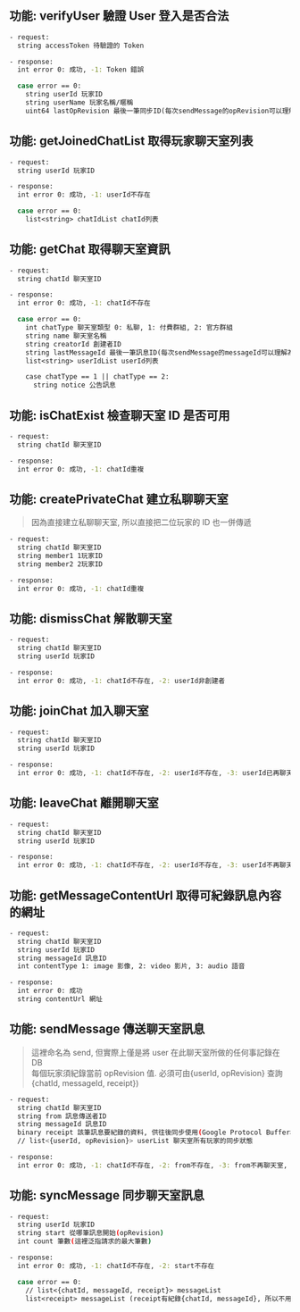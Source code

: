 ﻿## 功能: verifyUser 驗證 User 登入是否合法

```bash
- request:
  string accessToken 待驗證的 Token
```

```bash
- response:
  int error 0: 成功, -1: Token 錯誤

  case error == 0:
    string userId 玩家ID
    string userName 玩家名稱/暱稱
    uint64 lastOpRevision 最後一筆同步ID(每次sendMessage的opRevision可以理解為lastOpRevision, 初始值為0)
```

## 功能: getJoinedChatList 取得玩家聊天室列表

```bash
- request:
  string userId 玩家ID
```

```bash
- response:
  int error 0: 成功, -1: userId不存在

  case error == 0:
    list<string> chatIdList chatId列表
```

## 功能: getChat 取得聊天室資訊

```bash
- request:
  string chatId 聊天室ID
```

```bash
- response:
  int error 0: 成功, -1: chatId不存在

  case error == 0:
    int chatType 聊天室類型 0: 私聊, 1: 付費群組, 2: 官方群組
    string name 聊天室名稱
    string creatorId 創建者ID
    string lastMessageId 最後一筆訊息ID(每次sendMessage的messageId可以理解為lastMessageId)
    list<string> userIdList userId列表

    case chatType == 1 || chatType == 2:
      string notice 公告訊息
```

## 功能: isChatExist 檢查聊天室 ID 是否可用

```bash
- request:
  string chatId 聊天室ID
```

```bash
- response:
  int error 0: 成功, -1: chatId重複
```

## 功能: createPrivateChat 建立私聊聊天室

> 因為直接建立私聊聊天室, 所以直接把二位玩家的 ID 也一併傳遞

```bash
- request:
  string chatId 聊天室ID
  string member1 1玩家ID
  string member2 2玩家ID
```

```bash
- response:
  int error 0: 成功, -1: chatId重複
```

## 功能: dismissChat 解散聊天室

```bash
- request:
  string chatId 聊天室ID
  string userId 玩家ID
```

```bash
- response:
  int error 0: 成功, -1: chatId不存在, -2: userId非創建者
```

## 功能: joinChat 加入聊天室

```bash
- request:
  string chatId 聊天室ID
  string userId 玩家ID
```

```bash
- response:
  int error 0: 成功, -1: chatId不存在, -2: userId不存在, -3: userId已再聊天室
```

## 功能: leaveChat 離開聊天室

```bash
- request:
  string chatId 聊天室ID
  string userId 玩家ID
```

```bash
- response:
  int error 0: 成功, -1: chatId不存在, -2: userId不存在, -3: userId不再聊天室
```

## 功能: getMessageContentUrl 取得可紀錄訊息內容的網址

```bash
- request:
  string chatId 聊天室ID
  string userId 玩家ID
  string messageId 訊息ID
  int contentType 1: image 影像, 2: video 影片, 3: audio 語音
```

```bash
- response:
  int error 0: 成功
  string contentUrl 網址
```

## 功能: sendMessage 傳送聊天室訊息
> 這裡命名為 send, 但實際上僅是將 user 在此聊天室所做的任何事記錄在 DB\
> 每個玩家須紀錄當前 opRevision 值. 必須可由{userId, opRevision} 查詢 {chatId, messageId, receipt})

```bash
- request:
  string chatId 聊天室ID
  string from 訊息傳送者ID
  string messageId 訊息ID
  binary receipt 該筆訊息要紀錄的資料, 供往後同步使用(Google Protocol Buffer格式)
  // list<{userId, opRevision}> userList 聊天室所有玩家的同步狀態
```

```bash
- response:
  int error 0: 成功, -1: chatId不存在, -2: from不存在, -3: from不再聊天室, -4: messageId重複記錄, -5: from被禁言/封鎖
```

## 功能: syncMessage 同步聊天室訊息

```bash
- request:
  string userId 玩家ID
  string start 從哪筆訊息開始(opRevision)
  int count 筆數(這裡泛指請求的最大筆數)
```

```bash
- response:
  int error 0: 成功, -1: chatId不存在, -2: start不存在

  case error == 0:
    // list<{chatId, messageId, receipt}> messageList
    list<receipt> messageList (receipt有紀錄{chatId, messageId}, 所以不用再另外給)
```
